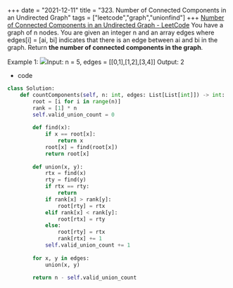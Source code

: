 +++ 
date = "2021-12-11"
title = "323. Number of Connected Components in an Undirected Graph"
tags = ["leetcode","graph","unionfind"]
+++
[Number of Connected Components in an Undirected Graph - LeetCode](https://leetcode.com/problems/number-of-connected-components-in-an-undirected-graph/)
You have a graph of n nodes. You are given an integer n and an array edges where edges[i] = [ai, bi] indicates that there is an edge between ai and bi in the graph.
Return __the number of connected components in the graph__.
 
Example 1:
![](https://assets.leetcode.com/uploads/2021/03/14/conn1-graph.jpg)Input: n = 5, edges = [[0,1],[1,2],[3,4]] Output: 2

- code
```py
class Solution:
    def countComponents(self, n: int, edges: List[List[int]]) -> int:
        root = [i for i in range(n)]
        rank = [1] * n
        self.valid_union_count = 0
        
        def find(x):
            if x == root[x]:
                return x
            root[x] = find(root[x])
            return root[x]
        
        def union(x, y):
            rtx = find(x)
            rty = find(y)
            if rtx == rty:
                return
            if rank[x] > rank[y]:
                root[rty] = rtx
            elif rank[x] < rank[y]:
                root[rtx] = rty
            else:
                root[rty] = rtx
                rank[rtx] += 1
            self.valid_union_count += 1
                
        for x, y in edges:
            union(x, y)
            
        return n - self.valid_union_count
```
